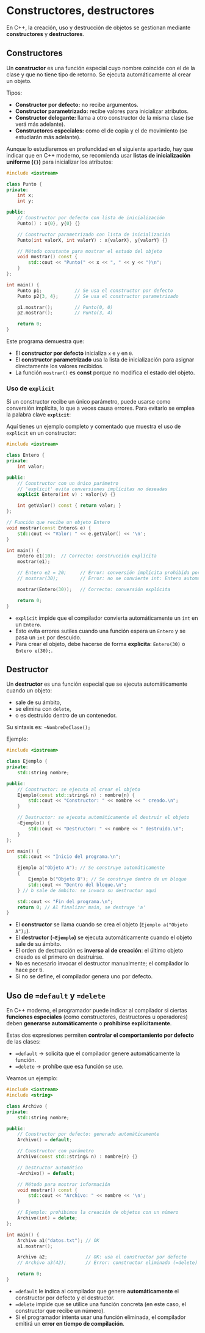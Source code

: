 # Constructores, destructores

En C++, la creación, uso y destrucción de objetos se gestionan mediante **constructores** y **destructores**.

## Constructores

Un **constructor** es una función especial cuyo nombre coincide con el de la clase y que no tiene tipo de retorno. Se ejecuta automáticamente al crear un objeto.

Tipos:

* **Constructor por defecto:** no recibe argumentos.
* **Constructor parametrizado:** recibe valores para inicializar atributos.
* **Constructor delegante:** llama a otro constructor de la misma clase (se verá más adelante).
* **Constructores especiales:** como el de copia y el de movimiento (se estudiarán más adelante).

Aunque lo estudiaremos en profundidad en el siguiente apartado, hay que indicar que en C++ moderno, se recomienda usar **listas de inicialización uniforme (`{}`)** para inicializar los atributos:

```cpp
#include <iostream>

class Punto {
private:
    int x;
    int y;

public:
    // Constructor por defecto con lista de inicialización
    Punto() : x{0}, y{0} {}

    // Constructor parametrizado con lista de inicialización
    Punto(int valorX, int valorY) : x{valorX}, y{valorY} {}

    // Método constante para mostrar el estado del objeto
    void mostrar() const {
        std::cout << "Punto(" << x << ", " << y << ")\n";
    }
};

int main() {
    Punto p1;            // Se usa el constructor por defecto
    Punto p2{3, 4};      // Se usa el constructor parametrizado

    p1.mostrar();        // Punto(0, 0)
    p2.mostrar();        // Punto(3, 4)

    return 0;
}
```

Este programa demuestra que:

* El **constructor por defecto** inicializa `x` e `y` en `0`.
* El **constructor parametrizado** usa la lista de inicialización para asignar directamente los valores recibidos.
* La función `mostrar()` es **const** porque no modifica el estado del objeto.


### Uso de `explicit`

Si un constructor recibe un único parámetro, puede usarse como conversión implícita, lo que a veces causa errores. Para evitarlo se emplea la palabra clave **`explicit`**:

Aquí tienes un ejemplo completo y comentado que muestra el uso de `explicit` en un constructor:

```cpp
#include <iostream>

class Entero {
private:
    int valor;

public:
    // Constructor con un único parámetro
    // 'explicit' evita conversiones implícitas no deseadas
    explicit Entero(int v) : valor{v} {}

    int getValor() const { return valor; }
};

// Función que recibe un objeto Entero
void mostrar(const Entero& e) {
    std::cout << "Valor: " << e.getValor() << '\n';
}

int main() {
    Entero e1(10);  // Correcto: construcción explícita
    mostrar(e1);

    // Entero e2 = 20;     // Error: conversión implícita prohibida por 'explicit'
    // mostrar(30);        // Error: no se convierte int: Entero automáticamente

    mostrar(Entero(30));   // Correcto: conversión explícita

    return 0;
}
```

* `explicit` impide que el compilador convierta automáticamente un `int` en un `Entero`.
* Esto evita errores sutiles cuando una función espera un `Entero` y se pasa un `int` por descuido.
* Para crear el objeto, debe hacerse de forma **explícita**: `Entero(30)` o `Entero e(30);`.


## Destructor

Un **destructor** es una función especial que se ejecuta automáticamente cuando un objeto:

* sale de su ámbito,
* se elimina con `delete`,
* o es destruido dentro de un contenedor.

Su sintaxis es: `~NombreDeClase();`

Ejemplo:

```cpp
#include <iostream>

class Ejemplo {
private:
    std::string nombre;

public:
    // Constructor: se ejecuta al crear el objeto
    Ejemplo(const std::string& n) : nombre{n} {
        std::cout << "Constructor: " << nombre << " creado.\n";
    }

    // Destructor: se ejecuta automáticamente al destruir el objeto
    ~Ejemplo() {
        std::cout << "Destructor: " << nombre << " destruido.\n";
    }
};

int main() {
    std::cout << "Inicio del programa.\n";

    Ejemplo a("Objeto A"); // Se construye automáticamente
    {
        Ejemplo b("Objeto B"); // Se construye dentro de un bloque
        std::cout << "Dentro del bloque.\n";
    } // b sale de ámbito: se invoca su destructor aquí

    std::cout << "Fin del programa.\n";
    return 0; // Al finalizar main, se destruye 'a'
}
```

* El **constructor** se llama cuando se crea el objeto (`Ejemplo a("Objeto A");`).
* El **destructor (`~Ejemplo`)** se ejecuta automáticamente cuando el objeto sale de su ámbito.
* El orden de destrucción es **inverso al de creación**: el último objeto creado es el primero en destruirse.
* No es necesario invocar el destructor manualmente; el compilador lo hace por ti.
* Si no se define, el compilador genera uno por defecto. 


## Uso de `=default` y `=delete`

En C++ moderno, el programador puede indicar al compilador si ciertas **funciones especiales** (como constructores, destructores u operadores) deben **generarse automáticamente** o **prohibirse explícitamente**.

Estas dos expresiones permiten **controlar el comportamiento por defecto** de las clases:

* `=default` → solicita que el compilador genere automáticamente la función.
* `=delete` → prohíbe que esa función se use.

Veamos un ejemplo:

```cpp
#include <iostream>
#include <string>

class Archivo {
private:
    std::string nombre;

public:
    // Constructor por defecto: generado automáticamente
    Archivo() = default;

    // Constructor con parámetro
    Archivo(const std::string& n) : nombre{n} {}

    // Destructor automático
    ~Archivo() = default;

    // Método para mostrar información
    void mostrar() const {
        std::cout << "Archivo: " << nombre << '\n';
    }

    // Ejemplo: prohibimos la creación de objetos con un número
    Archivo(int) = delete;
};

int main() {
    Archivo a1("datos.txt"); // OK
    a1.mostrar();

    Archivo a2;              // OK: usa el constructor por defecto
    // Archivo a3(42);       // Error: constructor eliminado (=delete)

    return 0;
}
```

* `=default` le indica al compilador que genere **automáticamente** el constructor por defecto y el destructor.
* `=delete` impide que se utilice una función concreta (en este caso, el constructor que recibe un número).
* Si el programador intenta usar una función eliminada, el compilador emitirá un **error en tiempo de compilación**.

